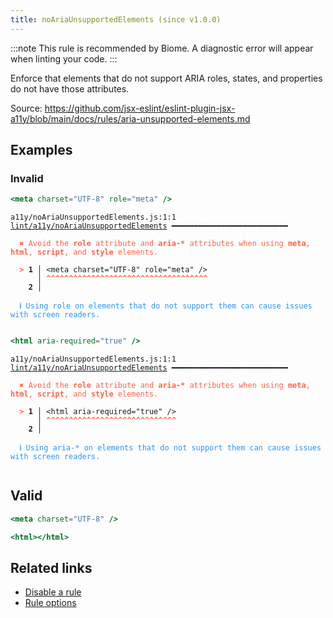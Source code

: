 ```yaml
---
title: noAriaUnsupportedElements (since v1.0.0)
---
```



:::note
This rule is recommended by Biome. A diagnostic error will appear when linting your code.
:::

Enforce that elements that do not support ARIA roles, states, and properties do not have those attributes.

Source: https://github.com/jsx-eslint/eslint-plugin-jsx-a11y/blob/main/docs/rules/aria-unsupported-elements.md

## Examples

### Invalid

```jsx
<meta charset="UTF-8" role="meta" />
```

<pre class="language-text"><code class="language-text">a11y/noAriaUnsupportedElements.js:1:1 <a href="https://biomejs.dev/linter/rules/no-aria-unsupported-elements">lint/a11y/noAriaUnsupportedElements</a> ━━━━━━━━━━━━━━━━━━━━━━━━━━

<strong><span style="color: Tomato;">  </span></strong><strong><span style="color: Tomato;">✖</span></strong> <span style="color: Tomato;">Avoid the </span><span style="color: Tomato;"><strong>role</strong></span><span style="color: Tomato;"> attribute and </span><span style="color: Tomato;"><strong>aria-*</strong></span><span style="color: Tomato;"> attributes when using </span><span style="color: Tomato;"><strong>meta</strong></span><span style="color: Tomato;">, </span><span style="color: Tomato;"><strong>html</strong></span><span style="color: Tomato;">, </span><span style="color: Tomato;"><strong>script</strong></span><span style="color: Tomato;">, and </span><span style="color: Tomato;"><strong>style</strong></span><span style="color: Tomato;"> elements.</span>
  
<strong><span style="color: Tomato;">  </span></strong><strong><span style="color: Tomato;">&gt;</span></strong> <strong>1 │ </strong>&lt;meta charset=&quot;UTF-8&quot; role=&quot;meta&quot; /&gt;
   <strong>   │ </strong><strong><span style="color: Tomato;">^</span></strong><strong><span style="color: Tomato;">^</span></strong><strong><span style="color: Tomato;">^</span></strong><strong><span style="color: Tomato;">^</span></strong><strong><span style="color: Tomato;">^</span></strong><strong><span style="color: Tomato;">^</span></strong><strong><span style="color: Tomato;">^</span></strong><strong><span style="color: Tomato;">^</span></strong><strong><span style="color: Tomato;">^</span></strong><strong><span style="color: Tomato;">^</span></strong><strong><span style="color: Tomato;">^</span></strong><strong><span style="color: Tomato;">^</span></strong><strong><span style="color: Tomato;">^</span></strong><strong><span style="color: Tomato;">^</span></strong><strong><span style="color: Tomato;">^</span></strong><strong><span style="color: Tomato;">^</span></strong><strong><span style="color: Tomato;">^</span></strong><strong><span style="color: Tomato;">^</span></strong><strong><span style="color: Tomato;">^</span></strong><strong><span style="color: Tomato;">^</span></strong><strong><span style="color: Tomato;">^</span></strong><strong><span style="color: Tomato;">^</span></strong><strong><span style="color: Tomato;">^</span></strong><strong><span style="color: Tomato;">^</span></strong><strong><span style="color: Tomato;">^</span></strong><strong><span style="color: Tomato;">^</span></strong><strong><span style="color: Tomato;">^</span></strong><strong><span style="color: Tomato;">^</span></strong><strong><span style="color: Tomato;">^</span></strong><strong><span style="color: Tomato;">^</span></strong><strong><span style="color: Tomato;">^</span></strong><strong><span style="color: Tomato;">^</span></strong><strong><span style="color: Tomato;">^</span></strong><strong><span style="color: Tomato;">^</span></strong><strong><span style="color: Tomato;">^</span></strong><strong><span style="color: Tomato;">^</span></strong>
    <strong>2 │ </strong>
  
<strong><span style="color: rgb(38, 148, 255);">  </span></strong><strong><span style="color: rgb(38, 148, 255);">ℹ</span></strong> <span style="color: rgb(38, 148, 255);">Using role on elements that do not support them can cause issues with screen readers.</span>
  
</code></pre>

```jsx
<html aria-required="true" />
```

<pre class="language-text"><code class="language-text">a11y/noAriaUnsupportedElements.js:1:1 <a href="https://biomejs.dev/linter/rules/no-aria-unsupported-elements">lint/a11y/noAriaUnsupportedElements</a> ━━━━━━━━━━━━━━━━━━━━━━━━━━

<strong><span style="color: Tomato;">  </span></strong><strong><span style="color: Tomato;">✖</span></strong> <span style="color: Tomato;">Avoid the </span><span style="color: Tomato;"><strong>role</strong></span><span style="color: Tomato;"> attribute and </span><span style="color: Tomato;"><strong>aria-*</strong></span><span style="color: Tomato;"> attributes when using </span><span style="color: Tomato;"><strong>meta</strong></span><span style="color: Tomato;">, </span><span style="color: Tomato;"><strong>html</strong></span><span style="color: Tomato;">, </span><span style="color: Tomato;"><strong>script</strong></span><span style="color: Tomato;">, and </span><span style="color: Tomato;"><strong>style</strong></span><span style="color: Tomato;"> elements.</span>
  
<strong><span style="color: Tomato;">  </span></strong><strong><span style="color: Tomato;">&gt;</span></strong> <strong>1 │ </strong>&lt;html aria-required=&quot;true&quot; /&gt;
   <strong>   │ </strong><strong><span style="color: Tomato;">^</span></strong><strong><span style="color: Tomato;">^</span></strong><strong><span style="color: Tomato;">^</span></strong><strong><span style="color: Tomato;">^</span></strong><strong><span style="color: Tomato;">^</span></strong><strong><span style="color: Tomato;">^</span></strong><strong><span style="color: Tomato;">^</span></strong><strong><span style="color: Tomato;">^</span></strong><strong><span style="color: Tomato;">^</span></strong><strong><span style="color: Tomato;">^</span></strong><strong><span style="color: Tomato;">^</span></strong><strong><span style="color: Tomato;">^</span></strong><strong><span style="color: Tomato;">^</span></strong><strong><span style="color: Tomato;">^</span></strong><strong><span style="color: Tomato;">^</span></strong><strong><span style="color: Tomato;">^</span></strong><strong><span style="color: Tomato;">^</span></strong><strong><span style="color: Tomato;">^</span></strong><strong><span style="color: Tomato;">^</span></strong><strong><span style="color: Tomato;">^</span></strong><strong><span style="color: Tomato;">^</span></strong><strong><span style="color: Tomato;">^</span></strong><strong><span style="color: Tomato;">^</span></strong><strong><span style="color: Tomato;">^</span></strong><strong><span style="color: Tomato;">^</span></strong><strong><span style="color: Tomato;">^</span></strong><strong><span style="color: Tomato;">^</span></strong><strong><span style="color: Tomato;">^</span></strong><strong><span style="color: Tomato;">^</span></strong>
    <strong>2 │ </strong>
  
<strong><span style="color: rgb(38, 148, 255);">  </span></strong><strong><span style="color: rgb(38, 148, 255);">ℹ</span></strong> <span style="color: rgb(38, 148, 255);">Using aria-* on elements that do not support them can cause issues with screen readers.</span>
  
</code></pre>

## Valid

```jsx
<meta charset="UTF-8" />
```

```jsx
<html></html>
```

## Related links

- [Disable a rule](/linter/#disable-a-lint-rule)
- [Rule options](/linter/#rule-options)
